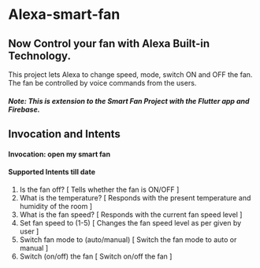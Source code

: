 # Alexa-smart-fan

## Now Control your fan with Alexa Built-in Technology.

This project lets Alexa to change speed, mode, switch ON and OFF the fan. The fan be controlled by voice commands from the users. 

##### Note: This is extension to the Smart Fan Project with the Flutter app and Firebase.

## Invocation and Intents
#### Invocation: open my smart fan
#### Supported Intents till date

1. Is the fan off?                   [ Tells whether the fan is ON/OFF  ]
2. What is the temperature?          [  Responds with the present temperature and humidity of the room  ]
3. What is the fan speed?            [   Responds with the current fan speed level  ]
4. Set fan speed to (1-5)            [  Changes the fan speed level as per given by user  ]
5. Switch fan mode to (auto/manual)  [  Switch the fan mode to auto or manual  ]
6. Switch (on/off) the fan           [   Switch on/off the fan  ]
